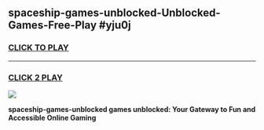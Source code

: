 
## spaceship-games-unblocked-Unblocked-Games-Free-Play #yju0j
<h3>
<a href="https://us.freeplayer.one?title=spaceship-games-unblocked&ref=9M">CLICK TO PLAY</a></h3>
<hr>

<h3>
<a href="https://us.freeplayer.one?title=spaceship-games-unblocked&ref=9M">CLICK 2 PLAY</a>
  
</h3>

<a href="https://us.freeplayer.one?title=spaceship-games-unblocked&ref=9M"><img src="https://clearcache.store/games.png"></a>


**spaceship-games-unblocked games unblocked: Your Gateway to Fun and Accessible Online Gaming**
